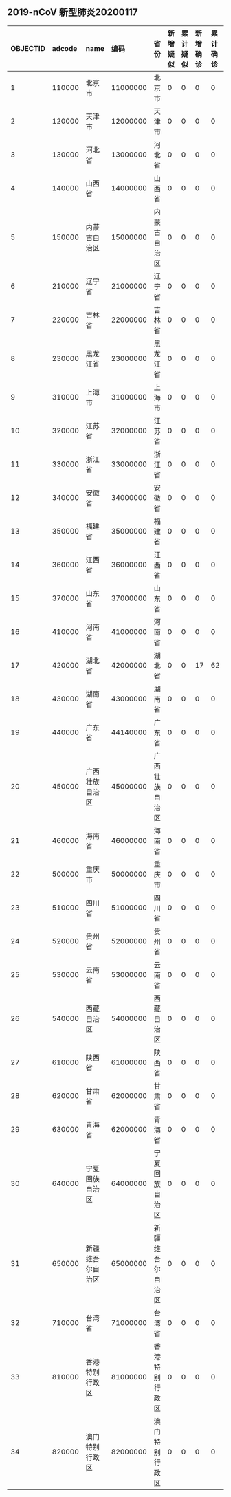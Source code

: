 ## 2019-nCoV 新型肺炎20200117
|OBJECTID|adcode|name|编码|省份|新增疑似|累计疑似|新增确诊|累计确诊|新增死亡|累计死亡|type1|type2|Shape_Length|Shape_Area||:---|:---|:---|:---|:---|:---|:---|:---|:---|:---|:---|:---|:---|:---|:---||1|110000|北京市|11000000|北京市|0|0|0|0|0|0|0|-1|7.791988055957414|1.7391013439945038||2|120000|天津市|12000000|天津市|0|0|0|0|0|0|0|-1|6.56761331170688|1.2798090601840222||3|130000|河北省|13000000|河北省|0|0|0|0|0|0|0|-1|43.05924937022302|19.75568856485794||4|140000|山西省|14000000|山西省|0|0|0|0|0|0|0|-1|22.739040243042034|15.989232281120122||5|150000|内蒙古自治区|15000000|内蒙古自治区|0|0|0|0|0|0|0|-1|129.04214063312202|128.8856826351968||6|210000|辽宁省|21000000|辽宁省|0|0|0|0|0|0|0|-1|28.924995398408235|15.880823107873054||7|220000|吉林省|22000000|吉林省|0|0|0|0|0|0|0|-1|36.19528641305088|21.31945845723598||8|230000|黑龙江省|23000000|黑龙江省|0|0|0|0|0|0|0|-1|63.587145575516494|54.6714001263124||9|310000|上海市|31000000|上海市|0|0|0|0|0|0|0|-1|6.50718040506812|0.7291148367789883||10|320000|江苏省|32000000|江苏省|0|0|0|0|0|0|0|-1|23.1597384105639|10.006161827735294||11|330000|浙江省|33000000|浙江省|0|0|0|0|0|0|0|-1|21.650717661964322|9.855202993482473||12|340000|安徽省|34000000|安徽省|0|0|0|0|0|0|0|-1|26.298905816178067|13.350318977264505||13|350000|福建省|35000000|福建省|0|0|0|0|0|0|0|-1|24.98990269504824|11.221573071393916||14|360000|江西省|36000000|江西省|0|0|0|0|0|0|0|-1|24.428570394270007|15.271025546749568||15|370000|山东省|37000000|山东省|0|0|0|0|0|0|0|-1|28.185542681962506|15.803268558395285||16|410000|河南省|41000000|河南省|0|0|0|0|0|0|0|-1|27.37052248229922|16.131381088163995||17|420000|湖北省|42000000|湖北省|0|0|17|62|0|2|1|62|31.28070211636066|17.58445001878153||18|430000|湖南省|43000000|湖南省|0|0|0|0|0|0|0|-1|31.661880230200726|19.36849652528964||19|440000|广东省|44140000|广东省|0|0|0|0|0|0|0|-1|34.38159706854542|15.985167543602977||20|450000|广西壮族自治区|45000000|广西壮族自治区|0|0|0|0|0|0|0|-1|31.035656040794393|21.04853302763118||21|460000|海南省|46000000|海南省|0|0|0|0|0|0|0|-1|14.93261544529402|3.3859270432704545||22|500000|重庆市|50000000|重庆市|0|0|0|0|0|0|0|-1|23.74482738849844|7.709646471318434||23|510000|四川省|51000000|四川省|0|0|0|0|0|0|0|-1|53.68580421259556|45.76975667724359||24|520000|贵州省|52000000|贵州省|0|0|0|0|0|0|0|-1|29.749737997890787|16.001778809586497||25|530000|云南省|53000000|云南省|0|0|0|0|0|0|0|-1|51.4550868367449|34.27715852268181||26|540000|西藏自治区|54000000|西藏自治区|0|0|0|0|0|0|0|-1|70.65248729867406|114.22635582941024||27|610000|陕西省|61000000|陕西省|0|0|0|0|0|0|0|-1|35.42429538779733|20.385755736771078||28|620000|甘肃省|62000000|甘肃省|0|0|0|0|0|0|0|-1|74.55372891928658|43.65255526142007||29|630000|青海省|62000000|青海省|0|0|0|0|0|0|0|-1|56.96203279850042|69.39847930769355||30|640000|宁夏回族自治区|64000000|宁夏回族自治区|0|0|0|0|0|0|0|-1|16.537998028984457|5.288977125681047||31|650000|新疆维吾尔自治区|65000000|新疆维吾尔自治区|0|0|0|0|0|0|0|-1|80.72368260632543|175.10146009842805||32|710000|台湾省|71000000|台湾省|0|0|0|0|0|0|0|-1|9.350549086097068|3.381774533788389||33|810000|香港特别行政区|81000000|香港特别行政区|0|0|0|0|0|0|0|-1|1.9714110570471242|0.10906663857198397||34|820000|澳门特别行政区|82000000|澳门特别行政区|0|0|0|0|0|0|0|-1|0.25348568866250076|0.0025663046660034097|